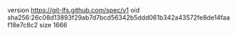 version https://git-lfs.github.com/spec/v1
oid sha256:26c08d13893f29ab7d7bcd56342b5ddd061b342a43572fe8de14faaf18e7c8c2
size 1666
